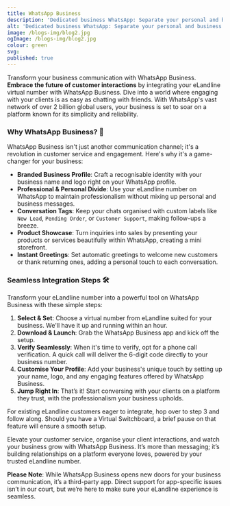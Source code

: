 ```yaml
---
title: WhatsApp Business
description: 'Dedicated business WhatsApp: Separate your personal and business chats on one device.'
alt: 'Dedicated business WhatsApp: Separate your personal and business chats on one device.'
image: /blogs-img/blog2.jpg
ogImage: /blogs-img/blog2.jpg
colour: green
svg: 
published: true
---
```


Transform your business communication with WhatsApp Business. **Embrace the future of customer interactions** by integrating your eLandline virtual number with WhatsApp Business. Dive into a world where engaging with your clients is as easy as chatting with friends. With WhatsApp's vast network of over 2 billion global users, your business is set to soar on a platform known for its simplicity and reliability.

### Why WhatsApp Business? 🚀

WhatsApp Business isn't just another communication channel; it's a revolution in customer service and engagement. Here's why it's a game-changer for your business:

- **Branded Business Profile**: Craft a recognisable identity with your business name and logo right on your WhatsApp profile.
- **Professional & Personal Divide**: Use your eLandline number on WhatsApp to maintain professionalism without mixing up personal and business messages.
- **Conversation Tags**: Keep your chats organised with custom labels like `New Lead`, `Pending Order`, or `Customer Support`, making follow-ups a breeze.
- **Product Showcase**: Turn inquiries into sales by presenting your products or services beautifully within WhatsApp, creating a mini storefront.
- **Instant Greetings**: Set automatic greetings to welcome new customers or thank returning ones, adding a personal touch to each conversation.

### Seamless Integration Steps 🛠

Transform your eLandline number into a powerful tool on WhatsApp Business with these simple steps:

1. **Select & Set**: Choose a virtual number from eLandline suited for your business. We'll have it up and running within an hour.
2. **Download & Launch**: Grab the WhatsApp Business app and kick off the setup.
3. **Verify Seamlessly**: When it's time to verify, opt for a phone call verification. A quick call will deliver the 6-digit code directly to your business number.
4. **Customise Your Profile**: Add your business's unique touch by setting up your name, logo, and any engaging features offered by WhatsApp Business.
5. **Jump Right In**: That’s it! Start conversing with your clients on a platform they trust, with the professionalism your business upholds.

For existing eLandline customers eager to integrate, hop over to step 3 and follow along. Should you have a Virtual Switchboard, a brief pause on that feature will ensure a smooth setup.

Elevate your customer service, organise your client interactions, and watch your business grow with WhatsApp Business. It’s more than messaging; it’s building relationships on a platform everyone loves, powered by your trusted eLandline number.

**Please Note**: While WhatsApp Business opens new doors for your business communication, it’s a third-party app. Direct support for app-specific issues isn’t in our court, but we’re here to make sure your eLandline experience is seamless.
